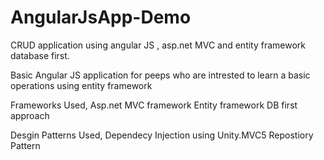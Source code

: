 # AngularJsApp-Demo
CRUD application using angular JS , asp.net MVC and entity framework database first.

Basic Angular JS application for peeps who are intrested to learn a basic operations using entity framework

Frameworks Used,
Asp.net MVC framework
Entity framework DB first approach


Desgin Patterns Used,
Dependecy Injection using Unity.MVC5
Repostiory Pattern

